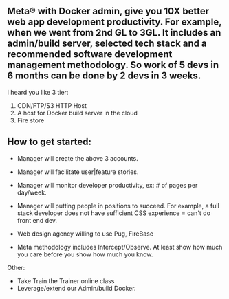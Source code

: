 
## Meta&reg; with Docker admin, give you 10X better web app development productivity. For example, when we went from 2nd GL to 3GL. It includes an admin/build server, selected tech stack and a recommended software development management methodology. So work of 5 devs in 6 months can be done by 2 devs in 3 weeks.

I heard you like 3 tier:
1. CDN/FTP/S3 HTTP Host
2. A host for Docker build server in the cloud
3. Fire store


## How to get started:

- Manager will create the above 3 accounts.

- Manager will facilitate user|feature stories.
- Manager will monitor developer productivity, ex: # of pages per day/week.
- Manager will putting people in positions to succeed. For example, a full stack developer does not have sufficient CSS experience = can't do front end dev.
- Web design agency willing to use Pug, FireBase
- Meta methodology includes Intercept/Observe. At least show how much you care before you show how much you know.


Other:
- Take Train the Trainer online class
- Leverage/extend our Admin/build Docker.

